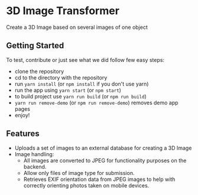 # 3D Image Transformer
Create a 3D Image based on several images of one object

## Getting Started
To test, contribute or just see what we did follow few easy steps:
- clone the repository
- cd to the directory with the repository
- run `yarn install` (or `npm install` if you don't use yarn)
- run the app using `yarn start` (or `npm start`)
- to build project use `yarn run build` (or `npm run build`)
- `yarn run remove-demo` (or `npm run remove-demo`) removes demo app pages
- enjoy!

## Features
- Uploads a set of images to an external database for creating a 3D Image
- Image handling:
  - All images are converted to JPEG for functionality purposes on the backend.
  - Allow only files of image type for submission.
  - Retrieves EXIF orientation data from JPEG images to help with correctly orienting photos taken on mobile devices.

